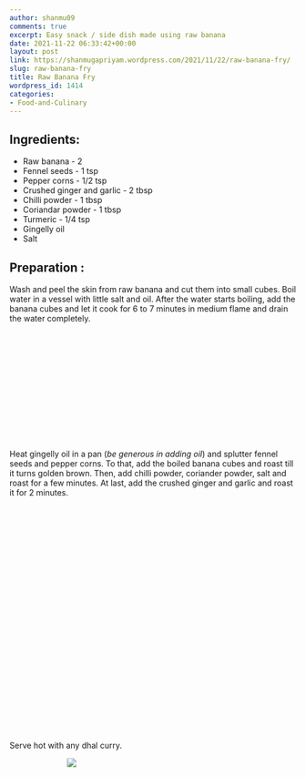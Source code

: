 ```yaml
---
author: shanmu09
comments: true
excerpt: Easy snack / side dish made using raw banana
date: 2021-11-22 06:33:42+00:00
layout: post
link: https://shanmugapriyam.wordpress.com/2021/11/22/raw-banana-fry/
slug: raw-banana-fry
title: Raw Banana Fry
wordpress_id: 1414
categories:
- Food-and-Culinary
---
```

<style>
.square {
    float:left;
    width: 49%;
    border-radius:5%;
    padding-bottom : 40%; /* = width for a 1:1 aspect ratio */
    margin:0.5%;
    background-position:center center;
    background-repeat:no-repeat;
    background-size:cover; /* you change this to "contain" if you don't want the images to be cropped */
}
	
#break {
    clear:both;
}


.img_1{background-image:url('https://shanmugapriyam.files.wordpress.com/2021/04/00100lrportrait_00100_burst20210313101736965_cover.jpg');}
.img_2{background-image:url('https://shanmugapriyam.files.wordpress.com/2021/04/00100lrportrait_00100_burst20210313101821302_cover.jpg');}



.img_3{background-image:url('https://shanmugapriyam.files.wordpress.com/2021/04/00100lrportrait_00100_burst20210313102641773_cover.jpg');}
.img_4{background-image:url('https://shanmugapriyam.files.wordpress.com/2021/04/00100lrportrait_00100_burst20210313102703584_cover.jpg');}
.img_5{background-image:url('https://shanmugapriyam.files.wordpress.com/2021/04/00100lrportrait_00100_burst20210313104034243_cover.jpg');}
.img_6{background-image:url('https://shanmugapriyam.files.wordpress.com/2021/04/00100lrportrait_00100_burst20210313104806878_cover.jpg');}

.resize_fit_center {
    max-width:60%;
    max-height:60%;
    vertical-align: middle;
    display: block;
    margin-left: auto;
    margin-right: auto;
    border-radius:5%;
}

.center {
  margin: auto;
  width: 60%;
}
</style>






## Ingredients:







  * Raw banana - 2
  * Fennel seeds - 1 tsp
  * Pepper corns - 1/2 tsp
  * Crushed ginger and garlic - 2 tbsp
  * Chilli powder - 1 tbsp
  * Coriandar powder - 1 tbsp
  * Turmeric - 1/4 tsp
  * Gingelly oil 
  * Salt 






## Preparation :







Wash and peel the skin from raw banana and cut them into small cubes. Boil water in a vessel with little salt and oil. After the water starts boiling, add the banana cubes and let it cook for 6 to 7 minutes in medium flame and drain the water completely.




<div class="square img_1">
</div>
<div class="square img_2">
</div>
<p/>


<div>
	<img src="https://shanmugapriyam.files.wordpress.com/2021/04/00100lrportrait_00100_burst20210313102351582_cover.jpg"  class="resize_fit_center"/>
</div>
<p/>






Heat gingelly oil in a pan (_be generous in adding oil_) and splutter fennel seeds and pepper corns. To that, add the boiled banana cubes and roast till it turns golden brown. Then, add chilli powder, coriander powder, salt and roast for a few minutes. At last, add the crushed ginger and garlic and roast it for 2 minutes.



<div class="square img_3">
</div>
<div class="square img_4">
</div>
<div class="square img_5">
</div>
<div class="square img_6">
</div>
<p/>








Serve hot with any dhal curry.


<div>
	<img src="https://shanmugapriyam.files.wordpress.com/2021/04/00100lrportrait_00100_burst20210313105118571_cover.jpg"  class="resize_fit_center"/>
</div>
<p/>


